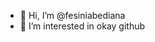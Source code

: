 - 👋 Hi, I’m @fesiniabediana
- 👀 I’m interested in okay github


<!---
fesiniabediana/fesiniabediana is a ✨ special ✨ repository because its `README.md` (this file) appears on your GitHub profile.
You can click the Preview link to take a look at your changes.
--->
